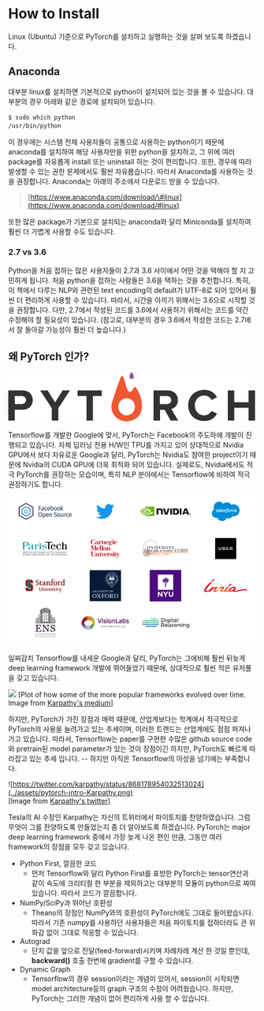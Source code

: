# How to Install

Linux \(Ubuntu\) 기준으로 PyTorch를 설치하고 실행하는 것을 살펴 보도록 하겠습니다.

## Anaconda

대부분 linux를 설치하면 기본적으로 python이 설치되어 있는 것을 볼 수 있습니다. 대부분의 경우 아래와 같은 경로에 설치되어 있습니다.

```bash
$ sudo which python
/usr/bin/python
```

이 경우에는 시스템 전체 사용자들이 공통으로 사용하는 python이기 때문에 anaconda를 설치하여 해당 사용자만을 위한 python을 설치하고, 그 위에 여러 package를 자유롭게 install 또는 uninstall 하는 것이 편리합니다. 또한, 경우에 따라 발생할 수 있는 권한 문제에서도 훨씬 자유롭습니다. 따라서 Anaconda를 사용하는 것을 권장합니다. Anaconda는 아래의 주소에서 다운로드 받을 수 있습니다.

> [https://www.anaconda.com/download/\#linux](https://www.anaconda.com/download/#linux)

또한 많은 package가 기본으로 설치되는 anaconda와 달리 Miniconda를 설치하여 훨씬 더 가볍게 사용할 수도 있습니다.

### 2.7 vs 3.6

Python을 처음 접하는 많은 사용자들이 2.7과 3.6 사이에서 어떤 것을 택해야 할 지 고민하게 됩니다. 처음 python을 접하는 사람들은 3.6을 택하는 것을 추천합니다. 특히, 이 책에서 다루는 NLP와 관련된 text encoding의 default가 UTF-8로 되어 있어서 훨씬 더 편리하게 사용할 수 있습니다. 따라서, 시간을 아끼기 위해서는 3.6으로 시작할 것을 권장합니다. 다만, 2.7에서 작성된 코드를 3.6에서 사용하기 위해서는 코드를 약간 수정해야 할 필요성이 있습니다. \(참고로, 대부분의 경우 3.6에서 작성한 코드는 2.7에서 잘 돌아갈 가능성이 훨씬 더 높습니다.\)

## 왜 PyTorch 인가?

![](../assets/pytorch-intro-logo.png)

Tensorflow를 개발한 Google에 맞서, PyTorch는 Facebook의 주도하에 개발이 진행되고 있습니다. 자체 딥러닝 전용 H/W인 TPU를 가지고 있어 상대적으로 Nvidia GPU에서 보다 자유로운 Google과 달리, PyTorch는 Nvidia도 참여한 project이기 때문에 Nvidia의 CUDA GPU에 더욱 최적화 되어 있습니다. 실제로도, Nvidia에서도 적극 PyTorch를 권장하는 모습이며, 특히 NLP 분야에서는 Tensorflow에 비하여 적극 권장하기도 합니다.

![](../assets/pytorch-intro-company.png)

일찌감치 Tensorflow를 내세운 Google과 달리, PyTorch는 그에비해 훨씬 뒤늦게 deep learning framework 개발에 뛰어들었기 때문에, 상대적으로 훨씬 적은 유저풀을 갖고 있습니다.

![](https://cdn-images-1.medium.com/max/2000/1*8a2Nz2SnCgT9UFl7rSaywg.png)
[Plot of how some of the more popular frameworks evolved over time. Image from [Karpathy's medium](https://medium.com/@karpathy/a-peek-at-trends-in-machine-learning-ab8a1085a106)]

하지만, PyTorch가 가진 장점과 매력 때문에, 산업계보다는 학계에서 적극적으로 PyTorch의 사용을 늘려가고 있는 추세이며, 이러한 트렌드는 산업계에도 점점 퍼져나가고 있습니다. 따라서, Tensorflow는 paper를 구현한 수많은 github source code와 pretrain된 model parameter가 있는 것이 장점이긴 하지만, PyTorch도 빠르게 따라잡고 있는 추세 입니다. -- 하지만 아직은 Tensorflow의 아성을 넘기에는 부족합니다.

![https://twitter.com/karpathy/status/868178954032513024](../assets/pytorch-intro-Karpathy.png)  
\[Image from [Karpathy's twitter](https://twitter.com/karpathy/status/868178954032513024)\]

Tesla의 AI 수장인 Karpathy는 자신의 트위터에서 파이토치를 찬양하였습니다. 그럼 무엇이 그를 찬양하도록 만들었는지 좀 더 알아보도록 하겠습니다. PyTorch는 major deep learning framework 중에서 가장 늦게 나온 편인 만큼, 그동안 여러 framework의 장점을 모두 갖고 있습니다.

* Python First, 깔끔한 코드
  * 먼저 Tensorflow와 달리 Python First를 표방한 PyTorch는 tensor연산과 같이 속도에 크리티컬 한 부분을 제외하고는 대부분의 모듈이 python으로 짜여 있습니다. 따라서 코드가 깔끔합니다.
* NumPy/SciPy과 뛰어난 호환성
  * Theano의 장점인 NumPy와의 호환성이 PyTorch에도 그대로 들어왔습니다. 따라서 기존 numpy를 사용하던 사용자들은 처음 파이토치를 접하더라도 큰 위화감 없이 그대로 적응할 수 있습니다.
* Autograd
  * 단지 값을 앞으로 전달\(feed-forward\)시키며 차례차례 계산 한 것일 뿐인데, **backward\(\)** 호출 한번에 gradient를 구할 수 있습니다.
* Dynamic Graph
  * Tensorflow의 경우 session이라는 개념이 있어서, session이 시작되면 model architecture등의 graph 구조의 수정이 어려웠습니다. 하지만, PyTorch는 그러한 개념이 없어 편리하게 사용 할 수 있습니다.



